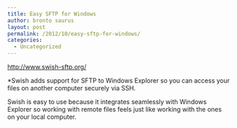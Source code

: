 ```yaml
---
title: Easy SFTP for Windows
author: bronto saurus
layout: post
permalink: /2012/10/easy-sftp-for-windows/
categories:
  - Uncategorized
---
```

http://www.swish-sftp.org/

*Swish adds support for SFTP to Windows Explorer so you can access your files on another computer securely via SSH.</p> 

Swish is easy to use because it integrates seamlessly with Windows Explorer so working with remote files feels just like working with the ones on your local computer.</em>